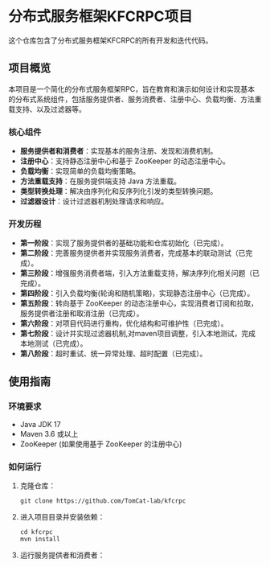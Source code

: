 # 分布式服务框架KFCRPC项目 

这个仓库包含了分布式服务框架KFCRPC的所有开发和迭代代码。

## 项目概览

本项目是一个简化的分布式服务框架RPC，旨在教育和演示如何设计和实现基本的分布式系统组件，包括服务提供者、服务消费者、注册中心、负载均衡、方法重载支持、以及过滤器等。

### 核心组件

- **服务提供者和消费者**：实现基本的服务注册、发现和消费机制。
- **注册中心**：支持静态注册中心和基于 ZooKeeper 的动态注册中心。
- **负载均衡**：实现简单的负载均衡策略。
- **方法重载支持**：在服务提供端支持 Java 方法重载。
- **类型转换处理**：解决由序列化和反序列化引发的类型转换问题。
- **过滤器设计**：设计过滤器机制处理请求和响应。

### 开发历程
- **第一阶段**：实现了服务提供者的基础功能和仓库初始化（已完成）。
- **第二阶段**：完善服务提供者并实现服务消费者，完成基本的联动测试（已完成）。
- **第三阶段**：增强服务消费者端，引入方法重载支持，解决序列化相关问题（已完成）。
- **第四阶段**：引入负载均衡(轮询和随机策略)，实现静态注册中心（已完成）。
- **第五阶段**：转向基于 ZooKeeper 的动态注册中心，实现消费者订阅和拉取，服务提供者注册和取消注册（已完成）。
- **第六阶段**：对项目代码进行重构，优化结构和可维护性（已完成）。
- **第七阶段**：设计并实现过滤器机制,对maven项目调整，引入本地测试，完成本地测试（已完成）。
- **第八阶段**：超时重试、统一异常处理、超时配置（已完成）。
## 使用指南

### 环境要求

- Java JDK 17 
- Maven 3.6 或以上
- ZooKeeper (如果使用基于 ZooKeeper 的注册中心)

### 如何运行

1. 克隆仓库：
   ```
   git clone https://github.com/TomCat-lab/kfcrpc
   ```
2. 进入项目目录并安装依赖：
   ```
   cd kfcrpc
   mvn install
   ```
3. 运行服务提供者和消费者：

